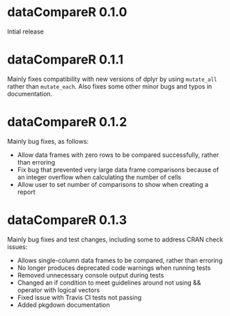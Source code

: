 # dataCompareR 0.1.0

Intial release

# dataCompareR 0.1.1

Mainly fixes compatibility with new versions of dplyr by using `mutate_all` rather than `mutate_each`. Also fixes some other minor bugs and typos in documentation. 

# dataCompareR 0.1.2

Mainly bug fixes, as follows:

- Allow data frames with zero rows to be compared successfully, rather than erroring
- Fix bug that prevented very large data frame comparisons because of an integer overflow when calculating the number of cells
- Allow user to set number of comparisons to show when creating a report

# dataCompareR 0.1.3

Mainly bug fixes and test changes, including some to address CRAN check issues:

- Allows single-column data frames to be compared, rather than erroring
- No longer produces deprecated code warnings when running tests
- Removed unnecessary console output during tests
- Changed an if condition to meet guidelines around not using && operator with logical vectors
- Fixed issue with Travis CI tests not passing
- Added pkgdown documentation
